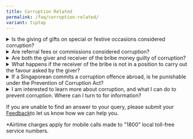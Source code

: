 ```yaml
---
title: Corruption Related
permalink: /faq/corruption-related/
variant: tiptap
---
```

<p></p>
<div data-type="detailGroup" class="isomer-accordion isomer-accordion-white">
<details class="isomer-details">
<summary>Is the giving of gifts on special or festive occasions considered corruption?</summary>
<div data-type="detailsContent" class="isomer-details-content">
<p>Broadly, corruption is receiving, asking for or giving any gratification
to induce a person to do a favour with a corrupt intent. Therefore, it
is not so straightforward without fully understanding the circumstances
of the case, the individual facts and the intent of the parties involved.
Each case must be assessed on its own merits to determine if it is a case
of corruption. The act of giving a genuine gift (such as red packets) in
itself without any corrupt intention is not considered corruption. However,
if the gift is given secretly, or in a manner that attempts to avoid notice
or attention with a view of securing personal special privilege or advantage
and more so at the expense of the recipient’s principal’s/employer’s interest
(i.e. resulting in a compromise of the recipient’s official duties), it
may be deemed to be corrupt and hence an offence under the Prevention of
Corruption Act. In giving gifts, especially if it involved parties whom
one may have an official relationship with, one may want to consider being
upfront with the recipient’s boss and employer. This would improve transparency
and at the same time allow the recipient’s employer to assess if the recipient
could be held beholden to the gifts.</p>
<p>Should you be in any doubt as to whether any particular transaction is
corrupt, you can consult the CPIB Duty Officer at the CPIB HQ at 2 Lengkok
Bahru, or the Corruption Reporting &amp; Heritage Centre at 247 Whitley
Road. Alternatively, you can call the Duty Officer at our hotline: 1800
– 3760000*.</p>
</div>
</details>
<details class="isomer-details">
<summary>Are referral fees or commissions considered corruption?</summary>
<div data-type="detailsContent" class="isomer-details-content">
<p>While there are no exhaustive guidelines as to when the payment or receipt
of referral fees is corrupt, much will depend on the individual facts and
circumstances of the case and the intent of the parties involved. For example,
whether such payments or receipts are properly accounted for, and whether
the receivers or the givers are allowed or authorised to accept or make
such payments either by their company or the regulatory bodies relating
to their profession.</p>
<p>Although it is not possible to list all instances where payment will be
deemed to be corrupt, the law has held that one of the elements that is
required to establish a corrupt transaction is that the transaction must
appear to the ordinary person to be “objectively corrupt”. Therefore, clear
instances of corruption would include instances where a “referral fee”
is given to an employee as an inducement or as a reward for gaining business
advantage and/or is intended to influence the employee to act in such a
way that compromises his employer’s interests. Each case must be assessed
on its own merits to determine if it is a case of corruption.</p>
<p>Should you be in any doubt as to whether any particular transaction is
corrupt, you can consult the CPIB Duty Officer at the CPIB HQ at 2 Lengkok
Bahru, or the Corruption Reporting &amp; Heritage Centre at 247 Whitley
Road. Alternatively, you can call the Duty Officer at our hotline: 1800
– 3760000*.</p>
</div>
</details>
<details class="isomer-details">
<summary>Are both the giver and receiver of the bribe money guilty of corruption?</summary>
<div data-type="detailsContent" class="isomer-details-content">
<p>Yes, it is an offence to give or receive a bribe.</p>
</div>
</details>
<details class="isomer-details">
<summary>What happens if the receiver of the bribe is not in a position to carry
out the favour asked by the giver?</summary>
<div data-type="detailsContent" class="isomer-details-content">
<p>The receiver of the bribe can be charged and convicted of corruption even
if he/she is not in the position to carry out the favour asked by the giver
of the bribe.</p>
</div>
</details>
<details class="isomer-details">
<summary>If a Singaporean commits a corruption offence abroad, is he punishable
under the Prevention of Corruption Act?</summary>
<div data-type="detailsContent" class="isomer-details-content">
<p>Yes, the Act has extra-territorial powers over a Singapore citizen to
deal with corrupt acts outside Singapore as though it were committed in
Singapore. Non-citizens may be investigated and prosecuted in Singapore
if they abet the commission of a corruption offence related to Singapore.</p>
</div>
</details>
<details class="isomer-details">
<summary>I am interested to learn more about corruption, and what I can do to prevent
corruption. Where can I turn to for information?</summary>
<div data-type="detailsContent" class="isomer-details-content">
<p>The CPIB website covers a comprehensive range of information about corruption.</p>
<p>We conduct Learning Journeys for students and Corruption Prevention Talks
for both public and private organisations. Please refer to the e-Booking
for Learning Journey and e-Booking for Public Education Talk for more details.</p>
</div>
</details>
</div>
<p>If you are unable to find an answer to your query, please submit your
<a href="mailto: info@cpib.gov.sg" rel="noopener noreferrer nofollow" target="_blank">Feedback</a>to let us know how we can help you.</p>
<p>*Airtime charges apply for mobile calls made to "1800" local toll-free
service numbers.</p>